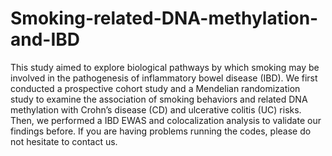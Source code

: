 # Smoking-related-DNA-methylation-and-IBD
This study aimed to explore biological pathways by which smoking may be involved in the pathogenesis of inflammatory bowel disease (IBD). We first conducted a prospective cohort study and a Mendelian randomization study to examine the association of smoking behaviors and related DNA methylation with Crohn’s disease (CD) and ulcerative colitis (UC) risks. Then, we performed a IBD EWAS and colocalization analysis to validate our findings before.
If you are having problems running the codes, please do not hesitate to contact us.
